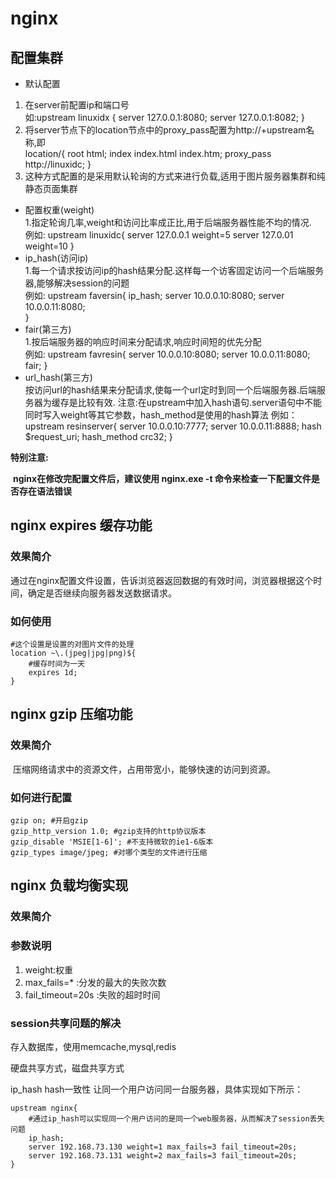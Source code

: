 # nginx    
## 配置集群    
+ 默认配置   
1. 在server前配置ip和端口号    
如:upstream linuxidx {
    server 127.0.0.1:8080;
    server 127.0.0.1:8082;
}
2. 将server节点下的location节点中的proxy_pass配置为http://+upstream名称,即    
location/{
    root html;
    index index.html index.htm;
    proxy_pass http://linuxidc;
}
3. 这种方式配置的是采用默认轮询的方式来进行负载,适用于图片服务器集群和纯静态页面集群   
+ 配置权重(weight)   
1.指定轮询几率,weight和访问比率成正比,用于后端服务器性能不均的情况.    
例如:
 upstream linuxidc{
     server 127.0.0.1 weight=5
     server 127.0.01 weight=10
 }    
+ ip_hash(访问ip)   
1.每一个请求按访问ip的hash结果分配.这样每一个访客固定访问一个后端服务器,能够解决session的问题    
例如:
upstream faversin{
    ip_hash;
    server 10.0.0.10:8080;
    server 10.0.0.11:8080;    
}    
+ fair(第三方)    
1.按后端服务器的响应时间来分配请求,响应时间短的优先分配    
例如:
upstream favresin{
    server 10.0.0.10:8080;
    server 10.0.0.11:8080;
    fair;
}      
+ url_hash(第三方)     
按访问url的hash结果来分配请求,使每一个url定时到同一个后端服务器.后端服务器为缓存是比较有效.
注意:在upstream中加入hash语句.server语句中不能同时写入weight等其它参数，hash_method是使用的hash算法
例如：    
upstream resinserver{
    server 10.0.0.10:7777;
    server 10.0.0.11:8888;
    hash $request_uri;
    hash_method crc32;
}

 **特别注意:**

​		**nginx在修改完配置文件后，建议使用 nginx.exe -t  命令来检查一下配置文件是否存在语法错误**

## nginx expires 缓存功能

### 效果简介

​	通过在nginx配置文件设置，告诉浏览器返回数据的有效时间，浏览器根据这个时间，确定是否继续向服务器发送数据请求。

### 如何使用

```nginx
#这个设置是设置的对图片文件的处理
location ~\.(jpeg|jpg|png)${
    #缓存时间为一天
    expires 1d;
}
```

## nginx gzip 压缩功能

### 效果简介

​	压缩网络请求中的资源文件，占用带宽小，能够快速的访问到资源。

### 如何进行配置

```ng
gzip on; #开启gzip
gzip_http_version 1.0; #gzip支持的http协议版本
gzip_disable 'MSIE[1-6]'; #不支持微软的ie1-6版本
gzip_types image/jpeg; #对哪个类型的文件进行压缩
```

## nginx 负载均衡实现  

### 效果简介

### 参数说明

1. weight:权重
2. max_fails=*  :分发的最大的失败次数
3. fail_timeout=20s  :失败的超时时间

### session共享问题的解决

存入数据库，使用memcache,mysql,redis

硬盘共享方式，磁盘共享方式

ip_hash hash一致性 让同一个用户访问同一台服务器，具体实现如下所示：

```ngin
upstream nginx{
	#通过ip_hash可以实现同一个用户访问的是同一个web服务器，从而解决了session丢失问题
	ip_hash;
	server 192.168.73.130 weight=1 max_fails=3 fail_timeout=20s;
	server 192.168.73.131 weight=2 max_fails=3 fail_timeout=20s;
}
```

